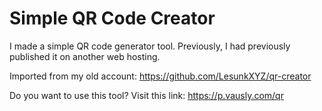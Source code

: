 ﻿# Simple QR Code Creator

I made a simple QR code generator tool. Previously, I had previously published it on another web hosting.

Imported from my old account: https://github.com/LesunkXYZ/qr-creator

Do you want to use this tool? Visit this link: https://p.vausly.com/qr
